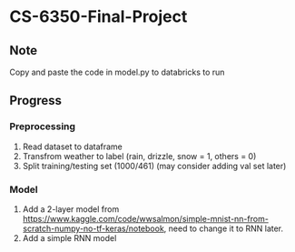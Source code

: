 # CS-6350-Final-Project

## Note
Copy and paste the code in model.py to databricks to run

## Progress

### Preprocessing
1. Read dataset to dataframe
2. Transfrom weather to label (rain, drizzle, snow = 1, others = 0)
3. Split training/testing set (1000/461) (may consider adding val set later)

### Model
1. Add a 2-layer model from https://www.kaggle.com/code/wwsalmon/simple-mnist-nn-from-scratch-numpy-no-tf-keras/notebook, need to change it to RNN later.
2. Add a simple RNN model
